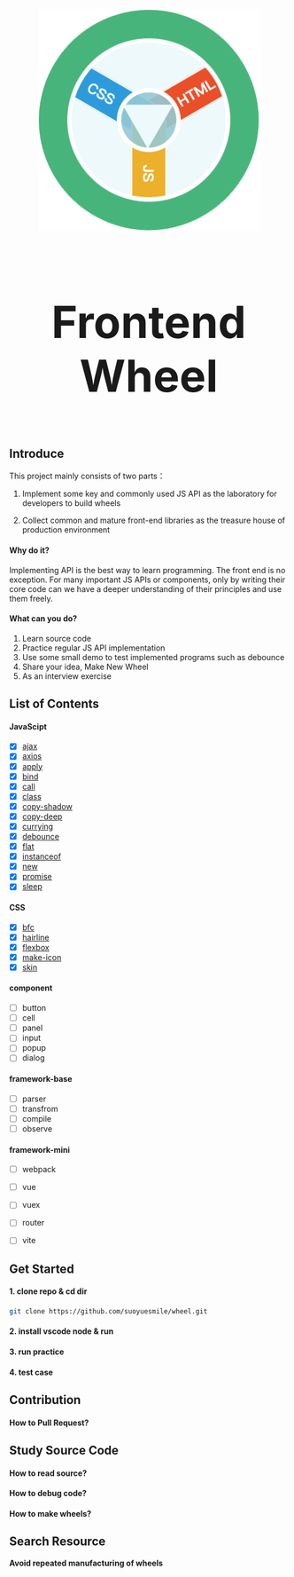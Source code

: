 <div align="center">
  <a href="https://github.com/suoyuesmile/wheel">
    <img width="400" height="400" src="https://raw.githubusercontent.com/suoyuesmile/wheel/master/preview/images/icon2.png" />
  </a>
  <h2 style="font-size: 5rem; font-weight: bold;" >Frontend Wheel<p/>
</div>

## Introduce
This project mainly consists of two parts：

1. Implement some key and commonly used JS API as the laboratory for developers to build wheels

2. Collect common and mature front-end libraries as the treasure house of production environment


#### Why do it?
Implementing API is the best way to learn programming. The front end is no exception. For many important JS APIs or components, only by writing their core code can we have a deeper understanding of their principles and use them freely.

#### What can you do?
1. Learn source code
2. Practice regular JS API implementation
3. Use some small demo to test implemented programs such as debounce
4. Share your idea, Make New Wheel
5. As an interview exercise

## List of Contents
#### JavaScipt

- [x] [ajax](https://github.com/suoyuesmile/wheel/blob/master/src/basic/javascript/ajax.js)
- [x] [axios](https://github.com/suoyuesmile/wheel/blob/master/src/basic/javascript/axios.js)
- [x] [apply](https://github.com/suoyuesmile/wheel/blob/master/src/basic/javascript/apply.js)
- [x] [bind](https://github.com/suoyuesmile/wheel/blob/master/src/basic/javascript/bind.js)
- [x] [call](https://github.com/suoyuesmile/wheel/blob/master/src/basic/javascript/call.js)
- [x] [class](https://github.com/suoyuesmile/wheel/blob/master/src/basic/javascript/class.js)
- [x] [copy-shadow](https://github.com/suoyuesmile/wheel/blob/master/src/basic/javascript/copy-shadow.js)
- [x] [copy-deep](https://github.com/suoyuesmile/wheel/blob/master/src/basic/javascript/copy-deep.js)
- [x] [currying](https://github.com/suoyuesmile/wheel/blob/master/src/basic/javascript/currying.js)
- [x] [debounce](https://github.com/suoyuesmile/wheel/blob/master/src/basic/javascript/debounce.js)
- [x] [flat](https://github.com/suoyuesmile/wheel/blob/master/src/basic/javascript/flat.js)
- [x] [instanceof](https://github.com/suoyuesmile/wheel/blob/master/src/basic/javascript/instanceof.js)
- [x] [new](https://github.com/suoyuesmile/wheel/blob/master/src/basic/javascript/new.js)
- [x] [promise](https://github.com/suoyuesmile/wheel/blob/master/src/basic/javascript/promise.js)
- [x] [sleep](https://github.com/suoyuesmile/wheel/blob/master/src/basic/javascript/sleep.js)

#### CSS
- [x] [bfc](https://github.com/suoyuesmile/wheel/tree/master/src/basic/bfc)
- [x] [hairline](https://github.com/suoyuesmile/wheel/tree/master/src/basic/css/haireline)
- [x] [flexbox](https://github.com/suoyuesmile/wheel/tree/master/src/basic/css/flexbox)
- [x] [make-icon](https://github.com/suoyuesmile/wheel/tree/master/src/basic/css/make-icon)
- [x] [skin](https://github.com/suoyuesmile/wheel/tree/master/src/basic/css/skin)

#### component
- [ ] button
- [ ] cell
- [ ] panel
- [ ] input
- [ ] popup
- [ ] dialog

#### framework-base
- [ ] parser
- [ ] transfrom
- [ ] compile
- [ ] observe

#### framework-mini
- [ ] webpack
- [ ] vue
- [ ] vuex
- [ ] router
- [ ] vite


## Get Started
#### 1. clone repo & cd dir
```sh
git clone https://github.com/suoyuesmile/wheel.git
```
#### 2. install vscode node & run

#### 3. run practice

#### 4. test case

## Contribution
#### How to Pull Request?


## Study Source Code

#### How to read source?

#### How to debug code?
#### How to make wheels?

## Search Resource
**Avoid repeated manufacturing of wheels**


